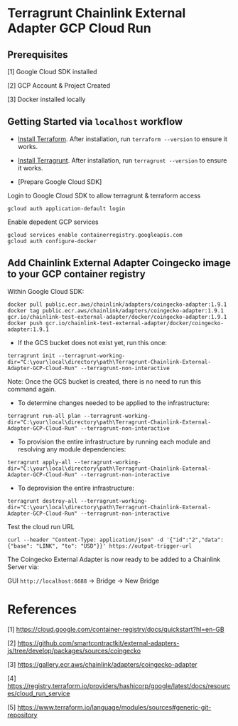 # Terragrunt Chainlink External Adapter GCP Cloud Run

## Prerequisites
[1] Google Cloud SDK installed

[2] GCP Account & Project Created

[3] Docker installed locally

## Getting Started via `localhost` workflow

* [Install Terraform](https://learn.hashicorp.com/terraform/getting-started/install). After installation, run `terraform --version` to ensure it works.

* [Install Terragrunt](https://terragrunt.gruntwork.io/docs/getting-started/install/). After installation, run `terragrunt --version` to ensure it works.

* [Prepare Google Cloud SDK]

Login to Google Cloud SDK to allow terragrunt & terraform access
```
gcloud auth application-default login
```
Enable depedent GCP services
```
gcloud services enable containerregistry.googleapis.com
gcloud auth configure-docker
```
## Add Chainlink External Adapter Coingecko image to your GCP container registry
Within Google Cloud SDK:
```
docker pull public.ecr.aws/chainlink/adapters/coingecko-adapter:1.9.1
docker tag public.ecr.aws/chainlink/adapters/coingecko-adapter:1.9.1 gcr.io/chainlink-test-external-adapter/docker/coingecko-adapter:1.9.1
docker push gcr.io/chainlink-test-external-adapter/docker/coingecko-adapter:1.9.1
```

* If the GCS bucket does not exist yet, run this once:
```
terragrunt init --terragrunt-working-dir="C:\your\local\directory\path\Terragrunt-Chainlink-External-Adapter-GCP-Cloud-Run" --terragrunt-non-interactive
```
Note: Once the GCS bucket is created, there is no need to run this command again.

* To determine changes needed to be applied to the infrastructure:
```
terragrunt run-all plan --terragrunt-working-dir="C:\your\local\directory\path\Terragrunt-Chainlink-External-Adapter-GCP-Cloud-Run" --terragrunt-non-interactive
```

* To provision the entire infrastructure by running each module and resolving any module dependencies:
```
terragrunt apply-all --terragrunt-working-dir="C:\your\local\directory\path\Terragrunt-Chainlink-External-Adapter-GCP-Cloud-Run" --terragrunt-non-interactive
```

* To deprovision the entire infrastructure:
```
terragrunt destroy-all --terragrunt-working-dir="C:\your\local\directory\path\Terragrunt-Chainlink-External-Adapter-GCP-Cloud-Run" --terragrunt-non-interactive
```

Test the cloud run URL
```
curl --header "Content-Type: application/json" -d '{"id":"2","data": {"base": "LINK", "to": "USD"}}' https://output-trigger-url
```

The Coingecko External Adapter is now ready to be added to a Chainlink Server via:

GUI `http://localhost:6688` -> Bridge -> New Bridge 


# References
[1] https://cloud.google.com/container-registry/docs/quickstart?hl=en-GB

[2] https://github.com/smartcontractkit/external-adapters-js/tree/develop/packages/sources/coingecko

[3] https://gallery.ecr.aws/chainlink/adapters/coingecko-adapter

[4] https://registry.terraform.io/providers/hashicorp/google/latest/docs/resources/cloud_run_service

[5] https://www.terraform.io/language/modules/sources#generic-git-repository
